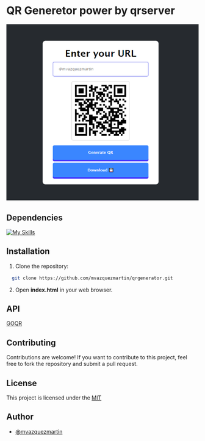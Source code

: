 # QR Generetor power by qrserver

![QRGenerator](/assets/Screenshot.png 'QR Generator')

## Dependencies

[![My Skills](https://skillicons.dev/icons?i=html,css,js)](https://skillicons.dev)

## Installation

1. Clone the repository:

```bash
  git clone https://github.com/mvazquezmartin/qrgenerator.git
```

2. Open **index.html** in your web browser.

## API

[GOQR](https://goqr.me/api/)

## Contributing

Contributions are welcome! If you want to contribute to this project, feel free to fork the repository and submit a pull request.

## License

This project is licensed under the [MIT](https://choosealicense.com/licenses/mit/)

## Author

- [@mvazquezmartin](https://github.com/mvazquezmartin)
